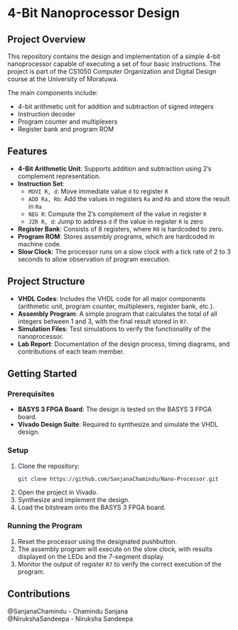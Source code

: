 # 4-Bit Nanoprocessor Design

## Project Overview
This repository contains the design and implementation of a simple 4-bit nanoprocessor capable of executing a set of four basic instructions. The project is part of the CS1050 Computer Organization and Digital Design course at the University of Moratuwa.

The main components include:
- 4-bit arithmetic unit for addition and subtraction of signed integers
- Instruction decoder
- Program counter and multiplexers
- Register bank and program ROM

## Features
- **4-Bit Arithmetic Unit**: Supports addition and subtraction using 2’s complement representation.
- **Instruction Set**: 
  - `MOVI R, d`: Move immediate value `d` to register `R`
  - `ADD Ra, Rb`: Add the values in registers `Ra` and `Rb` and store the result in `Ra`
  - `NEG R`: Compute the 2’s complement of the value in register `R`
  - `JZR R, d`: Jump to address `d` if the value in register `R` is zero
- **Register Bank**: Consists of 8 registers, where `R0` is hardcoded to zero.
- **Program ROM**: Stores assembly programs, which are hardcoded in machine code.
- **Slow Clock**: The processor runs on a slow clock with a tick rate of 2 to 3 seconds to allow observation of program execution.

## Project Structure
- **VHDL Codes**: Includes the VHDL code for all major components (arithmetic unit, program counter, multiplexers, register bank, etc.).
- **Assembly Program**: A simple program that calculates the total of all integers between 1 and 3, with the final result stored in `R7`.
- **Simulation Files**: Test simulations to verify the functionality of the nanoprocessor.
- **Lab Report**: Documentation of the design process, timing diagrams, and contributions of each team member.

## Getting Started
### Prerequisites
- **BASYS 3 FPGA Board**: The design is tested on the BASYS 3 FPGA board.
- **Vivado Design Suite**: Required to synthesize and simulate the VHDL design.

### Setup
1. Clone the repository:  
   ```bash
   git clone https://github.com/SanjanaChamindu/Nano-Processor.git
   ```
2. Open the project in Vivado.
3. Synthesize and implement the design.
4. Load the bitstream onto the BASYS 3 FPGA board.

### Running the Program
1. Reset the processor using the designated pushbutton.
2. The assembly program will execute on the slow clock, with results displayed on the LEDs and the 7-segment display.
3. Monitor the output of register `R7` to verify the correct execution of the program.

## Contributions
@SanjanaChamindu - Chamindu Sanjana<br /> 
@NirukshaSandeepa - Niruksha Sandeepa
